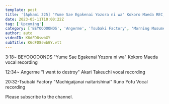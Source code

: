 ```yaml
---
template: post
title: '[Apkami 325] "Yume Sae Egakenai Yozora ni wa" Kokoro Maeda REC, "Bukkowashitai" Akari Takeuchi REC, "Machigaijanai naitarishinai" Runo Yofu REC MC: Mizuki Fukumura, Sakura Oda'
date: 2023-05-11T10:00:22Z
tag: ['Upcoming']
category: ['BEYOOOOONDS', 'Angerme', 'Tsubaki Factory', 'Morning Musume']
author: auto 
videoID: K6dFD8swbGY
subTitle: K6dFD8swbGY.vtt
---
```

3:18~ BEYOOOOONDS "Yume Sae Egakenai Yozora ni wa" Kokoro Maeda vocal recording

12:34~ Angerme "I want to destroy" Akari Takeuchi vocal recording

20:32-Tsubaki Factory "Machigaijanai naitarishinai" Runo Yofu Vocal recording

Please subscribe to the channel.